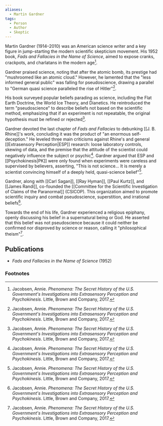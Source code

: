 ```yaml
---
aliases:
  - Martin Gardner
tags:
  - Person
  - Author
  - Skeptic
---
```

Martin Gardner (1914–2010) was an American science writer and a key figure in jump-starting the modern scientific skepticism movement. His 1952 book, *Fads and Fallacies in the Name of Science*, aimed to expose cranks, crackpots, and charlatans in the modern age[^1].

Gardner praised science, noting that after the atomic bomb, its prestige had "mushroomed like an atomic cloud." However, he lamented that the "less informed general public" was falling for pseudoscience, drawing a parallel to "German quasi science paralleled the rise of Hitler"[^1].

His book surveyed popular beliefs parading as science, including the Flat Earth Doctrine, the World Ice Theory, and Dianetics. He reintroduced the term "pseudoscience" to describe beliefs not based on the scientific method, emphasizing that if an experiment is not repeatable, the original hypothesis must be refined or rejected[^1].

Gardner devoted the last chapter of *Fads and Fallacies* to debunking [[J. B. Rhine]]'s work, concluding it was the product of "an enormous self-deception." He leveled three main criticisms against Rhine's and general [[Extrasensory Perception|ESP]] research: loose laboratory controls, skewing of data, and the premise that the attitude of the scientist could negatively influence the subject or psychic[^1]. Gardner argued that ESP and [[Psychokinesis|PK]] were only found when experiments were careless and supervised by believers, asserting, "This is not science... It is merely a scientist convincing himself of a deeply held, quasi-science belief"[^1].

Gardner, along with [[Carl Sagan]], [[Ray Hyman]], [[Paul Kurtz]], and [[James Randi]], co-founded the [[Committee for the Scientific Investigation of Claims of the Paranormal]] (CSICOP). This organization aimed to promote scientific inquiry and combat pseudoscience, superstition, and irrational beliefs[^1].

Towards the end of his life, Gardner experienced a religious epiphany, openly discussing his belief in a supernatural being or God. He asserted that this belief was not pseudoscience because it could neither be confirmed nor disproved by science or reason, calling it "philosophical theism"[^1].

## Publications
*   *Fads and Fallacies in the Name of Science* (1952)

### Footnotes
[^1]: Jacobsen, Annie. *Phenomena: The Secret History of the U.S. Government's Investigations into Extrasensory Perception and Psychokinesis*. Little, Brown and Company, 2017.
